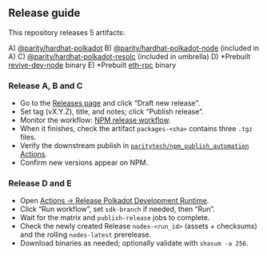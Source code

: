 ## Release guide

This repository releases 5 artifacts:

A) [@parity/hardhat-polkadot](https://www.npmjs.com/package/@parity/hardhat-polkadot)
B) [@parity/hardhat-polkadot-node](https://www.npmjs.com/package/@parity/hardhat-polkadot-node) (included in A)
C) [@parity/hardhat-polkadot-resolc](https://www.npmjs.com/package/@parity/hardhat-polkadot-resolc) (included in umbrella)
D) *Prebuilt [revive-dev-node](https://github.com/paritytech/polkadot-sdk/tree/master/substrate/frame/revive/dev-node) binary
E) *Prebuilt [eth-rpc](https://github.com/paritytech/polkadot-sdk/tree/master/substrate/frame/revive/rpc) binary



### Release A, B and C

- Go to the [Releases page](https://github.com/paritytech/hardhat-polkadot/releases) and click “Draft new release”.
- Set tag (vX.Y.Z), title, and notes; click “Publish release”.
- Monitor the workflow: [NPM release workflow](https://github.com/paritytech/hardhat-polkadot/actions/workflows/npm-release.yml).
- When it finishes, check the artifact `packages-<sha>` contains three `.tgz` files.
- Verify the downstream publish in [`paritytech/npm_publish_automation` Actions](https://github.com/paritytech/npm_publish_automation/actions).
- Confirm new versions appear on NPM.

### Release D and E

- Open [Actions → Release Polkadot Development Runtime](https://github.com/paritytech/hardhat-polkadot/actions/workflows/release-dev-node.yml).
- Click “Run workflow”, set `sdk-branch` if needed, then “Run”.
- Wait for the matrix and `publish-release` jobs to complete.
- Check the newly created Release `nodes-<run_id>` (assets + checksums) and the rolling `nodes-latest` prerelease.
- Download binaries as needed; optionally validate with `shasum -a 256`.